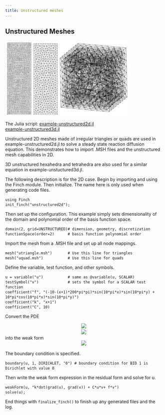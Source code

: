```yaml
---
title: Unstructured meshes
---
```


## Unstructured Meshes

<img src="images/umeshes.png" alt="umeshes" width="400">

The Julia script: <a href="https://github.com/paralab/Finch/blob/master/Finch/examples/example-unstructured2d.jl">example-unstructured2d.jl</a>
<br><a href="https://github.com/paralab/Finch/blob/master/Finch/examples/example-unstructured3d.jl">example-unstructured3d.jl</a>

Unstructured 2D meshes made of irregular triangles or quads are used in example-unstructured2d.jl to solve a steady state reaction diffusion equation. This demonstrates how to import .MSH files and the unstructured mesh capabilities in 2D. 

3D unstructured hexahedra and tetrahedra are also used for a similar equation in example-unstuctured3d.jl.

The following description is for the 2D case. Begin by importing and using the Finch module. Then initialize. The name here is only used when generating code files.
```
using Finch
init_finch("unstructured2d");
```
Then set up the configuration. This example simply sets dimensionality of the domain and polynomial order of the basis function space.
```
domain(2, grid=UNSTRUCTURED)# dimension, geometry, discretization
functionSpace(order=2)      # basis function polynomial order
```
Import the mesh from a .MSH file and set up all node mappings.
```
mesh("utriangle.msh")     	# Use this line for triangles
mesh("uquad.msh")         	# Use this line for quads
```
Define the variable, test function, and other symbols.
```
u = variable("u")           # same as @variable(u, SCALAR)
testSymbol("v")             # sets the symbol for a SCALAR test function
coefficient("f", "(-10-(x+1)*200*pi*pi)*sin(10*pi*x)*sin(10*pi*y) + 10*pi*cos(10*pi*x)*sin(10*pi*y)")
coefficient("k", "x+1")
coefficient("C", 10)
```
Convert the PDE
<div align="center"><img src="https://render.githubusercontent.com/render/math?math=\nabla\cdot%20(K\nabla%20u)-Cu=f(x)"> </div>
<div align="center"><img src="https://render.githubusercontent.com/render/math?math=u(0)=u(1)=0"> </div>
into the weak form
<div align="center"><img src="https://render.githubusercontent.com/render/math?math=-K(\nabla%20u,\nabla%20v)-Cuv=(f,v)"> </div>

The boundary condition is specified.
```
boundary(u, 1, DIRICHLET, "0") # boundary condition for BID 1 is Dirichlet with value 0
```
Then write the weak form expression in the residual form and solve for u.
```
weakForm(u, "k*dot(grad(u), grad(v)) + C*u*v+ f*v")
solve(u);
```
End things with `finalize_finch()` to finish up any generated files and the log.
